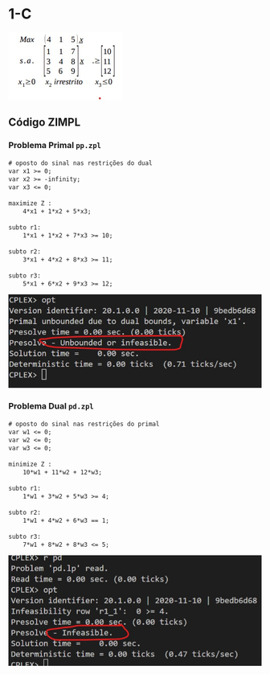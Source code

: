 # 1-C

![image](resources/ex.jpg)

## Código ZIMPL

### Problema Primal `pp.zpl`

    # oposto do sinal nas restrições do dual
    var x1 >= 0; 
    var x2 >= -infinity;
    var x3 <= 0;

    maximize Z : 
        4*x1 + 1*x2 + 5*x3;
    
    subto r1: 
        1*x1 + 1*x2 + 7*x3 >= 10;

    subto r2:
        3*x1 + 4*x2 + 8*x3 >= 11;

    subto r3:
        5*x1 + 6*x2 + 9*x3 >= 12;

![image](resources/sol-pp.jpg)

### Problema Dual `pd.zpl`

    # oposto do sinal nas restrições do primal
    var w1 <= 0;
    var w2 <= 0;
    var w3 <= 0;

    minimize Z :
        10*w1 + 11*w2 + 12*w3;

    subto r1:
        1*w1 + 3*w2 + 5*w3 >= 4;

    subto r2:
        1*w1 + 4*w2 + 6*w3 == 1;

    subto r3:
        7*w1 + 8*w2 + 8*w3 <= 5;

![image](resources/sol-pd.jpg)
